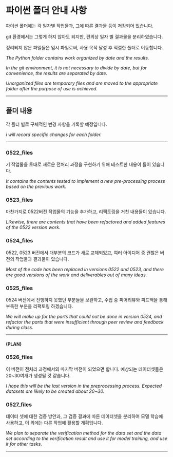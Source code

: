 
# 파이썬 폴더 안내 사항

파이썬 폴더에는 각 일자별 작업물과, 그에 따른 결과물 등이 저장되어 있습니다.

git 환경에서는 그렇게 하지 않아도 되지만, 편의상 일자 별 결과물을 분리하였습니다.

정리되지 않은 파일들은 임시 파일로써, 사용 목적 달성 후 적절한 폴더로 이동합니다.

_The Python folder contains work organized by date and the results._

_In the git environment, it is not necessary to divide by date, but for convenience, the results are separated by date._

_Unorganized files are temporary files and are moved to the appropriate folder after the purpose of use is achieved._

---

## 폴더 내용

각 폴더 별로 구체적인 변경 사항을 기록할 예정입니다.

_i will record specific changes for each folder._

---

### 0522_files
 
 기 작업물을 토대로 새로운 전처리 과정을 구현하기 위해 테스트한 내용이 들어 있습니다.
 
 _It contains the contents tested to implement a new pre-processing process based on the previous work._
 
 
 
### 0523_files
 
 마찬가지로 0522버전 작업물의 기능을 추가하고, 리팩토링을 거친 내용들이 있습니다.
 
 _Likewise, there are contents that have been refactored and added features of the 0522 version work._
 
 
 
### 0524_files

 0522, 0523 버전에서 대부분의 코드가 새로 교체되었고, 여러 아이디어 중 괜찮은 버전의 작업물과 결과물이 있습니다.
 
 _Most of the code has been replaced in versions 0522 and 0523, and there are good versions of the work and deliverables out of many ideas._
 
 
 
### 0525_files
 
 0524 버전에서 진행하지 못했던 부분들을 보완하고, 수업 중 피어리뷰와 피드백을 통해 부족한 부분을 리팩토링 하겠습니다.
 
 _We will make up for the parts that could not be done in version 0524, and refactor the parts that were insufficient through peer review and feedback during class._

---

 #### (PLAN)
### 0526_files
 
 이 버전이 전처리 과정에서의 마지막 버전이 되었으면 합니다. 예상되는 데이터셋들은 20~30여개가 생성될 것 같습니다.
 
 _I hope this will be the last version in the preprocessing process. Expected datasets are likely to be created about 20~30._
 
 
 
### 0527_files
 
 데이터 셋에 대한 검증 방안과, 그 검증 결과에 따른 데이터셋을 분리하여 모델 학습에 사용하고, 이 외에는 다른 작업에 활용할 계획입니다.
 
 _We plan to separate the verification method for the data set and the data set according to the verification result and use it for model training, and use it for other tasks._
 
 
---
